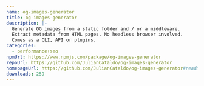 ```yaml
---
name: og-images-generator
title: og-images-generator
description: |-
  Generate OG images from a static folder and / or a middleware.
  Extract metadata from HTML pages. No headless browser involved.
  Comes as a CLI, API or plugins.
categories:
  - performance+seo
npmUrl: https://www.npmjs.com/package/og-images-generator
repoUrl: https://github.com/JulianCataldo/og-images-generator
homepageUrl: https://github.com/JulianCataldo/og-images-generator#readme
downloads: 259
---
```

